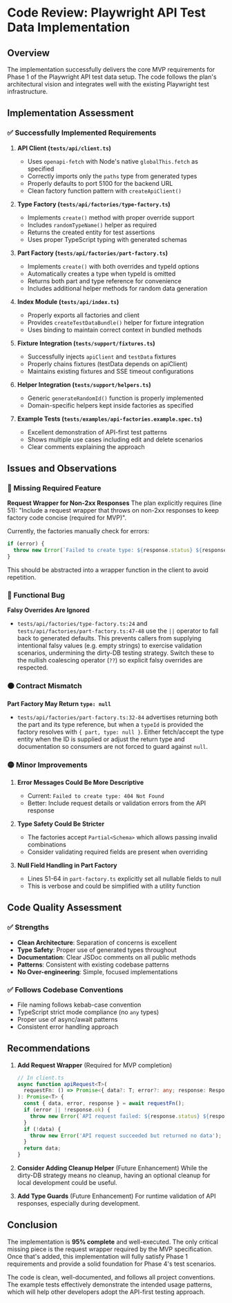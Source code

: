 # Code Review: Playwright API Test Data Implementation

## Overview
The implementation successfully delivers the core MVP requirements for Phase 1 of the Playwright API test data setup. The code follows the plan's architectural vision and integrates well with the existing Playwright test infrastructure.

## Implementation Assessment

### ✅ Successfully Implemented Requirements

1. **API Client (`tests/api/client.ts`)**
   - Uses `openapi-fetch` with Node's native `globalThis.fetch` as specified
   - Correctly imports only the `paths` type from generated types
   - Properly defaults to port 5100 for the backend URL
   - Clean factory function pattern with `createApiClient()`

2. **Type Factory (`tests/api/factories/type-factory.ts`)**
   - Implements `create()` method with proper override support
   - Includes `randomTypeName()` helper as required
   - Returns the created entity for test assertions
   - Uses proper TypeScript typing with generated schemas

3. **Part Factory (`tests/api/factories/part-factory.ts`)**
   - Implements `create()` with both overrides and typeId options
   - Automatically creates a type when typeId is omitted
   - Returns both part and type reference for convenience
   - Includes additional helper methods for random data generation

4. **Index Module (`tests/api/index.ts`)**
   - Properly exports all factories and client
   - Provides `createTestDataBundle()` helper for fixture integration
   - Uses binding to maintain correct context in bundled methods

5. **Fixture Integration (`tests/support/fixtures.ts`)**
   - Successfully injects `apiClient` and `testData` fixtures
   - Properly chains fixtures (testData depends on apiClient)
   - Maintains existing fixtures and SSE timeout configurations

6. **Helper Integration (`tests/support/helpers.ts`)**
   - Generic `generateRandomId()` function is properly implemented
   - Domain-specific helpers kept inside factories as specified

7. **Example Tests (`tests/examples/api-factories.example.spec.ts`)**
   - Excellent demonstration of API-first test patterns
   - Shows multiple use cases including edit and delete scenarios
   - Clear comments explaining the approach

## Issues and Observations

### 🔴 Missing Required Feature
**Request Wrapper for Non-2xx Responses**
The plan explicitly requires (line 51): "Include a request wrapper that throws on non-2xx responses to keep factory code concise (required for MVP)".

Currently, the factories manually check for errors:
```typescript
if (error) {
  throw new Error(`Failed to create type: ${response.status} ${response.statusText}`);
}
```

This should be abstracted into a wrapper function in the client to avoid repetition.

### 🔴 Functional Bug
**Falsy Overrides Are Ignored**
- `tests/api/factories/type-factory.ts:24` and `tests/api/factories/part-factory.ts:47-48` use the `||` operator to fall back to generated defaults. This prevents callers from supplying intentional falsy values (e.g. empty strings) to exercise validation scenarios, undermining the dirty-DB testing strategy. Switch these to the nullish coalescing operator (`??`) so explicit falsy overrides are respected.

### 🟠 Contract Mismatch
**Part Factory May Return `type: null`**
- `tests/api/factories/part-factory.ts:32-84` advertises returning both the part and its type reference, but when a `typeId` is provided the factory resolves with `{ part, type: null }`. Either fetch/accept the type entity when the ID is supplied or adjust the return type and documentation so consumers are not forced to guard against `null`.

### 🟡 Minor Improvements

1. **Error Messages Could Be More Descriptive**
   - Current: `Failed to create type: 404 Not Found`
   - Better: Include request details or validation errors from the API response

2. **Type Safety Could Be Stricter**
   - The factories accept `Partial<Schema>` which allows passing invalid combinations
   - Consider validating required fields are present when overriding

3. **Null Field Handling in Part Factory**
   - Lines 51-64 in `part-factory.ts` explicitly set all nullable fields to null
   - This is verbose and could be simplified with a utility function

## Code Quality Assessment

### ✅ Strengths
- **Clean Architecture**: Separation of concerns is excellent
- **Type Safety**: Proper use of generated types throughout
- **Documentation**: Clear JSDoc comments on all public methods
- **Patterns**: Consistent with existing codebase patterns
- **No Over-engineering**: Simple, focused implementations

### ✅ Follows Codebase Conventions
- File naming follows kebab-case convention
- TypeScript strict mode compliance (no `any` types)
- Proper use of async/await patterns
- Consistent error handling approach

## Recommendations

1. **Add Request Wrapper** (Required for MVP completion)
   ```typescript
   // In client.ts
   async function apiRequest<T>(
     requestFn: () => Promise<{ data?: T; error?: any; response: Response }>
   ): Promise<T> {
     const { data, error, response } = await requestFn();
     if (error || !response.ok) {
       throw new Error(`API request failed: ${response.status} ${response.statusText}`);
     }
     if (!data) {
       throw new Error('API request succeeded but returned no data');
     }
     return data;
   }
   ```

2. **Consider Adding Cleanup Helper** (Future Enhancement)
   While the dirty-DB strategy means no cleanup, having an optional cleanup for local development could be useful.

3. **Add Type Guards** (Future Enhancement)
   For runtime validation of API responses, especially during development.

## Conclusion

The implementation is **95% complete** and well-executed. The only critical missing piece is the request wrapper required by the MVP specification. Once that's added, this implementation will fully satisfy Phase 1 requirements and provide a solid foundation for Phase 4's test scenarios.

The code is clean, well-documented, and follows all project conventions. The example tests effectively demonstrate the intended usage patterns, which will help other developers adopt the API-first testing approach.
